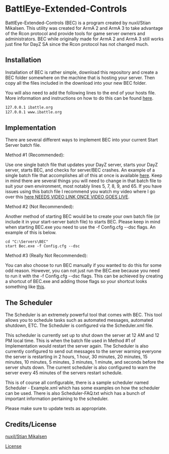 # BattlEye-Extended-Controls

BattlEye-Extended-Controls (BEC) is a program created by nuxil/Stian Mikalsen. This utility was created for ArmA 2 and ArmA 3 to take advantage of the Rcon protocol and provide tools for game server owners and administrators. BEC while originally made for ArmA 2 and ArmA 3 still works just fine for DayZ SA since the Rcon protocol has not changed much.

## Installation

Installation of BEC is rather simple, download this repository and create a BEC folder somewhere on the machine that is hosting your server. Then copy all the files included in the download into your new BEC folder.

You will also need to add the following lines to the end of your hosts file. More information and instructions on how to do this can be found [here](https://github.com/TheGamingChief/BattlEye-Extended-Controls/blob/master/How%20to%20edit%20hosts%20file.txt).

```bash
127.0.0.1 ibattle.org
127.0.0.1 www.ibattle.org
```

## Implementation

There are several different ways to implement BEC into your current Start Server batch file.

Method #1 (Recommended):

Use one single batch file that updates your DayZ server, starts your DayZ server, starts BEC, and checks for server/BEC crashes. An example of a single batch file that accomplishes all of this at once is available [here](https://pastebin.com/yHgZLT4b). Keep in mind there are several things you will need to change in that batch file to suit your own environment, most notably lines 5, 7, 8, 9, and 65. If you have issues using this batch file I recommend you watch my video where I go over this [here NEEDS VIDEO LINK ONCE VIDEO GOES LIVE](https://google.com).

Method #2 (Not Recommended):

Another method of starting BEC would be to create your own batch file (or include it in your start-server batch file) to starts BEC. Please keep in mind when starting BEC.exe you need to use the -f Config.cfg --dsc flags. An example of this is below.

```
cd "C:\Servers\BEC"
start Bec.exe -f Config.cfg --dsc
```

Method #3 (Really Not Recommended):

You can also choose to run BEC manually if you wanted to do this for some odd reason. However, you can not just run the BEC.exe because you need to run it with the -f Config.cfg --dsc flags. This can be achieved by creating a shortcut of BEC.exe and adding those flags so your shortcut looks something like [this](https://i.imgur.com/8jhwW7P.jpg).

## The Scheduler
The Scheduler is an extremely powerful tool that comes with BEC. This tool allows you to schedule tasks such as automated messages, automated shutdown, ETC. The Scheduler is configured via the Scheduler.xml file.

This scheduler is currently set up to shut down the server at 12 AM and 12 PM local time. This is when the batch file used in Method #1 of Implementation would restart the server again. The Scheduler is also currently configured to send out messages to the server warning everyone the server is restarting in 2 hours, 1 hour, 30 minutes, 20 minutes, 15 minutes, 10 minutes, 5 minutes, 3 minutes, 1 minute, and seconds before the server shuts down. The current scheduler is also configured to warn the server every 45 minutes of the servers restart schedule. 

This is of course all configurable, there is a sample scheduler named Scheduler - Example.xml which has some examples on how the scheduler can be used. There is also Scheduler-FAQ.txt which has a bunch of important information pertaining to the scheduler.

Please make sure to update tests as appropriate.

## Credits/License
[nuxil/Stian Mikalsen](https://forums.bohemia.net/profile/737210-nuxil/)

[License](https://github.com/TheGamingChief/BattlEye-Extended-Controls/blob/master/LICENSE.txt)
